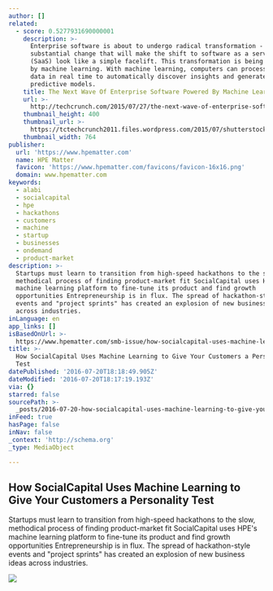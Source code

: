 ```yaml
---
author: []
related:
  - score: 0.5277931690000001
    description: >-
      Enterprise software is about to undergo radical transformation - a
      substantial change that will make the shift to software as a service
      (SaaS) look like a simple facelift. This transformation is being powered
      by machine learning. With machine learning, computers can process and mine
      data in real time to automatically discover insights and generate
      predictive models.
    title: The Next Wave Of Enterprise Software Powered By Machine Learning
    url: >-
      http://techcrunch.com/2015/07/27/the-next-wave-of-enterprise-software-powered-by-machine-learning/
    thumbnail_height: 400
    thumbnail_url: >-
      https://tctechcrunch2011.files.wordpress.com/2015/07/shutterstock_161234321-e1437940115315.jpg?w=764&h=400&crop=1
    thumbnail_width: 764
publisher:
  url: 'https://www.hpematter.com'
  name: HPE Matter
  favicon: 'https://www.hpematter.com/favicons/favicon-16x16.png'
  domain: www.hpematter.com
keywords:
  - alabi
  - socialcapital
  - hpe
  - hackathons
  - customers
  - machine
  - startup
  - businesses
  - ondemand
  - product-market
description: >-
  Startups must learn to transition from high-speed hackathons to the slow,
  methodical process of finding product-market fit SocialCapital uses HPE's
  machine learning platform to fine-tune its product and find growth
  opportunities Entrepreneurship is in flux. The spread of hackathon-style
  events and "project sprints" has created an explosion of new business ideas
  across industries.
inLanguage: en
app_links: []
isBasedOnUrl: >-
  https://www.hpematter.com/smb-issue/how-socialcapital-uses-machine-learning-to-give-customers-personality-test
title: >-
  How SocialCapital Uses Machine Learning to Give Your Customers a Personality
  Test
datePublished: '2016-07-20T18:18:49.905Z'
dateModified: '2016-07-20T18:17:19.193Z'
via: {}
starred: false
sourcePath: >-
  _posts/2016-07-20-how-socialcapital-uses-machine-learning-to-give-your-custome.md
inFeed: true
hasPage: false
inNav: false
_context: 'http://schema.org'
_type: MediaObject

---
```

<article style=""><h1>How SocialCapital Uses Machine Learning to Give Your Customers a Personality Test</h1><p>Startups must learn to transition from high-speed hackathons to the slow, methodical process of finding product-market fit SocialCapital uses HPE's machine learning platform to fine-tune its product and find growth opportunities Entrepreneurship is in flux. The spread of hackathon-style events and "project sprints" has created an explosion of new business ideas across industries.</p><img src="https://cdn.hpematter.com/inline%20%2814%29.jpg" /></article>
